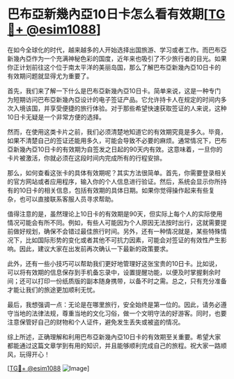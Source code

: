 # 巴布亞新幾內亞10日卡怎么看有效期[[TG💪+ @esim1088](https://t.me/s/esim1088)]

在如今全球化的时代，越来越多的人开始选择出国旅游、学习或者工作。而巴布亞新幾內亞作为一个充满神秘色彩的国度，近年来也吸引了不少旅行者的目光。如果你正计划前往这个位于南太平洋的美丽岛国，那么了解巴布亞新幾內亞10日卡的有效期问题就显得尤为重要了。

首先，我们来了解一下什么是巴布亞新幾內亞10日卡。简单来说，这是一种专门为短期访问巴布亞新幾內亞设计的电子签证产品。它允许持卡人在规定的时间内多次入境该国，并享受便捷的旅行体验。对于那些希望快速获取签证的人来说，这种10日卡无疑是一个非常方便的选择。

然而，在使用这类卡片之前，我们必须清楚地知道它的有效期究竟是多久。毕竟，如果不清楚自己的签证还能用多久，可能会导致不必要的麻烦。通常情况下，巴布亞新幾內亞10日卡的有效期为自签发之日起的90天内有效。这意味着，一旦你的卡片被激活，你就必须在这段时间内完成所有的行程安排。

那么，如何查看这张卡的具体有效期呢？其实方法很简单。首先，你需要登录相关的官方网站或者应用程序，输入你的个人信息进行验证。然后，系统会显示你所持有的10日卡的相关信息，包括有效期的具体日期。如果你觉得操作起来有些复杂，也可以直接联系客服人员寻求帮助。

值得注意的是，虽然理论上10日卡的有效期是90天，但实际上每个人的实际使用情况可能会有所不同。例如，有些人可能因为个人原因无法按时出行，这就需要提前做好规划，确保不会错过最佳旅行时间。另外，还有一种情况就是，某些特殊情况下，比如国际形势的变化或者其他不可抗力因素，可能会对签证的有效性产生影响。因此，建议大家在出发前再次确认一下最新的政策要求。

此外，还有一些小技巧可以帮助我们更好地管理好这张宝贵的10日卡。比如说，可以将有效期的信息保存到手机备忘录中，设置提醒功能，以便及时掌握剩余时间；还可以打印一份纸质版的副本随身携带，以备不时之需。总之，只有充分准备才能让我们的旅途更加顺利无忧。

最后，我想强调一点：无论是在哪里旅行，安全始终是第一位的。因此，请务必遵守当地的法律法规，尊重当地的文化习俗，做一个文明守法的好游客。同时，也要注意保管好自己的财物和个人证件，避免发生丢失或被盗的情况。

综上所述，正确理解和利用巴布亞新幾內亞10日卡的有效期至关重要。希望大家都能通过这篇文章学到有用的知识，并且能够顺利完成自己的旅程。祝大家一路顺风，玩得开心！

[[TG💪+ @esim1088](https://t.me/s/esim1088) ![Image](https://i.postimg.cc/4NQfJmqS/Snipaste-2025-05-13-00-14-12.png)]
